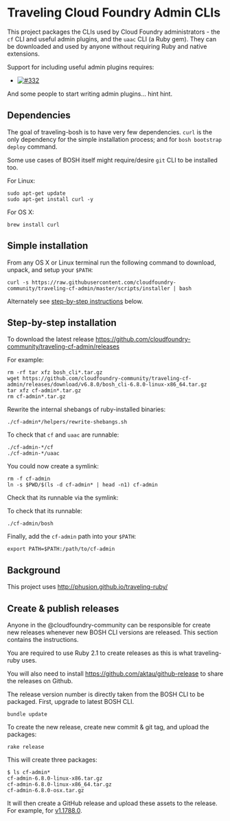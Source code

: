 Traveling Cloud Foundry Admin CLIs
==================================

This project packages the CLIs used by Cloud Foundry administrators - the `cf` CLI and useful admin plugins, and the `uaac` CLI (a Ruby gem). They can be downloaded and used by anyone without requiring Ruby and native extensions.

Support for including useful admin plugins requires:

-	[![#332](https://github-shields.cfapps.io/github/cloudfoundry/cli/issues/332.svg?style=flat)](https://github-shields.cfapps.io/github/cloudfoundry/cli/issues/332)

And some people to start writing admin plugins... hint hint.

Dependencies
------------

The goal of traveling-bosh is to have very few dependencies. `curl` is the only dependency for the simple installation process; and for `bosh bootstrap deploy` command.

Some use cases of BOSH itself might require/desire `git` CLI to be installed too.

For Linux:

```
sudo apt-get update
sudo apt-get install curl -y
```

For OS X:

```
brew install curl
```

Simple installation
-------------------

From any OS X or Linux terminal run the following command to download, unpack, and setup your `$PATH`:

```
curl -s https://raw.githubusercontent.com/cloudfoundry-community/traveling-cf-admin/master/scripts/installer | bash
```

Alternately see [step-by-step instructions](#step-by-step-installation) below.

Step-by-step installation
-------------------------

To download the latest release https://github.com/cloudfoundry-community/traveling-cf-admin/releases

For example:

```
rm -rf tar xfz bosh_cli*.tar.gz
wget https://github.com/cloudfoundry-community/traveling-cf-admin/releases/download/v6.8.0/bosh_cli-6.8.0-linux-x86_64.tar.gz
tar xfz cf-admin*.tar.gz
rm cf-admin*.tar.gz
```

Rewrite the internal shebangs of ruby-installed binaries:

```
./cf-admin*/helpers/rewrite-shebangs.sh
```

To check that `cf` and `uaac` are runnable:

```
./cf-admin-*/cf
./cf-admin-*/uaac
```

You could now create a symlink:

```
rm -f cf-admin
ln -s $PWD/$(ls -d cf-admin* | head -n1) cf-admin
```

Check that its runnable via the symlink:

To check that its runnable:

```
./cf-admin/bosh
```

Finally, add the `cf-admin` path into your `$PATH`:

```
export PATH=$PATH:/path/to/cf-admin
```

Background
----------

This project uses http://phusion.github.io/traveling-ruby/

Create & publish releases
-------------------------

Anyone in the @cloudfoundry-community can be responsible for create new releases whenever new BOSH CLI versions are released. This section contains the instructions.

You are required to use Ruby 2.1 to create releases as this is what traveling-ruby uses.

You will also need to install https://github.com/aktau/github-release to share the releases on Github.

The release version number is directly taken from the BOSH CLI to be packaged. First, upgrade to latest BOSH CLI.

```
bundle update
```

To create the new release, create new commit & git tag, and upload the packages:

```
rake release
```

This will create three packages:

```
$ ls cf-admin*
cf-admin-6.8.0-linux-x86.tar.gz
cf-admin-6.8.0-linux-x86_64.tar.gz
cf-admin-6.8.0-osx.tar.gz
```

It will then create a GitHub release and upload these assets to the release. For example, for [v1.1788.0](https://github.com/cloudfoundry-community/traveling-bosh/releases/tag/v1.2788.0).
